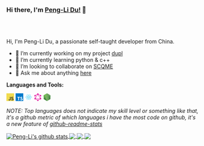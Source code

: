 ### Hi there, I'm [Peng-Li Du!](https://dupl.github.io) 👋

<br />
<br />

Hi, I'm Peng-Li Du, a passionate self-taught developer from China.

- 🔭 I’m currently working on my project [dupl](https://github.com/dupl/dupl)
- 🌱 I’m currently learning python & c++
- 👯 I’m looking to collaborate on [SCQME](https://github.com/Wang-Yao-USTC/SCQME)
- 💬 Ask me about anything [here](https://github.com/dupl/dupl/issues)

**Languages and Tools:**

<code><img height="20" src="https://raw.githubusercontent.com/github/explore/80688e429a7d4ef2fca1e82350fe8e3517d3494d/topics/javascript/javascript.png"></code>
<code><img height="20" src="https://raw.githubusercontent.com/github/explore/80688e429a7d4ef2fca1e82350fe8e3517d3494d/topics/typescript/typescript.png"></code>
<code><img height="20" src="https://raw.githubusercontent.com/github/explore/80688e429a7d4ef2fca1e82350fe8e3517d3494d/topics/react/react.png"></code>
<code><img height="20" src="https://raw.githubusercontent.com/github/explore/5c058a388828bb5fde0bcafd4bc867b5bb3f26f3/topics/graphql/graphql.png"></code>
<code><img height="20" src="https://raw.githubusercontent.com/github/explore/80688e429a7d4ef2fca1e82350fe8e3517d3494d/topics/nodejs/nodejs.png"></code>

<!---
  if you have forked this to use on your profile,
  Change the `github-readme-stats.anuraghazra1.vercel.app` to `github-readme-stats.vercel.app`
--->

<!-- Change the `github-readme-stats.anuraghazra1.vercel.app` to `github-readme-stats.vercel.app`  -->

*NOTE: Top languages does not indicate my skill level or something like that, it's a github metric of which languages i have the most code on github, it's a new feature of [github-readme-stats](https://github.com/anuraghazra/github-readme-stats)*


<a href="https://github.com/dupl">
  <img align="center" src="https://github-readme-stats.vercel.app/api?username=dupl&show_icons=true&include_all_commits=true&theme=radical" alt="Peng-Li's github stats" />
</a>
<a href="https://github.com/dupl">
  <!-- Change the `github-readme-stats.anuraghazra1.vercel.app` to `github-readme-stats.vercel.app`  -->
  <img align="center" src="https://github-readme-stats.vercel.app/api/top-langs/?username=dupl&layout=donut&theme=radical" />
</a>

<a href="https://github.com/dupl/dupl">
  <!-- Change the `github-readme-stats.anuraghazra1.vercel.app` to `github-readme-stats.vercel.app`  -->
  <img align="center" src="https://github-readme-stats.vercel.app/api/pin/?username=dupl&repo=dupl&theme=radical" />
</a>
<a href="https://github.com/dupl/dupl.github.io">
  <!-- Change the `github-readme-stats.anuraghazra1.vercel.app` to `github-readme-stats.vercel.app`  -->
  <img align="center" src="https://github-readme-stats.vercel.app/api/pin/?username=dupl&repo=dupl.github.io&theme=radical" />
</a>

<!---
![Peng-Li's GitHub stats](https://github-readme-stats.vercel.app/api?username=dupl&show_icons=true&theme=radical)
![Top Langs](https://github-readme-stats.vercel.app/api/top-langs/?username=dupl&layout=donut&show_icons=true&theme=radical)
![dupl Card](https://github-readme-stats.vercel.app/api/pin/?username=dupl&repo=dupl&show_icons=true&theme=radical)
![dupl.github.io Card](https://github-readme-stats.vercel.app/api/pin/?username=dupl&repo=dupl.github.io&show_icons=true&theme=radical)
--->
